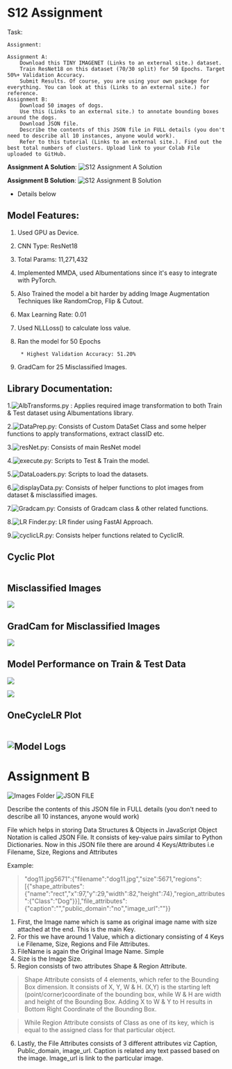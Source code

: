 # S12 Assignment

Task: 


    Assignment:
    
    Assignment A:
        Download this TINY IMAGENET (Links to an external site.) dataset. 
        Train ResNet18 on this dataset (70/30 split) for 50 Epochs. Target 50%+ Validation Accuracy. 
        Submit Results. Of course, you are using your own package for everything. You can look at this (Links to an external site.) for reference. 
    Assignment B:
        Download 50 images of dogs. 
        Use this (Links to an external site.) to annotate bounding boxes around the dogs.
        Download JSON file. 
        Describe the contents of this JSON file in FULL details (you don't need to describe all 10 instances, anyone would work). 
        Refer to this tutorial (Links to an external site.). Find out the best total numbers of clusters. Upload link to your Colab File uploaded to GitHub. 

 

**Assignment A Solution**: ![S12 Assignment A Solution](https://github.com/Gilf641/EVA4/blob/master/S12/S12_AssignmentSolution.ipynb)

**Assignment B Solution**: ![S12 Assignment B Solution](https://github.com/Gilf641/EVA4/blob/master/S12/S12_AssignmentB(K-Means%20Clustering).ipynb)
* Details below ![]()

## **Model Features:**

1. Used GPU as Device.
2. CNN Type: ResNet18
3. Total Params: 11,271,432
4. Implemented MMDA, used Albumentations since it's easy to integrate with PyTorch.
5. Also Trained the model a bit harder by adding Image Augmentation Techniques like RandomCrop, Flip & Cutout.  
6. Max Learning Rate: 0.01
7. Used NLLLoss() to calculate loss value.
8. Ran the model for 50 Epochs 

        * Highest Validation Accuracy: 51.20%
        
9. GradCam for 25 Misclassified Images.


## **Library Documentation:**

1.![AlbTransforms.py]() : Applies required image transformation to both Train & Test dataset using Albumentations library.

2.![DataPrep.py](): Consists of Custom DataSet Class and some helper functions to apply transformations, extract classID etc.

3.![resNet.py](): Consists of main ResNet model

4.![execute.py](): Scripts to Test & Train the model.

5.![DataLoaders.py](): Scripts to load the datasets.

6.![displayData.py](): Consists of helper functions to plot images from dataset & misclassified images.

7.![Gradcam.py](): Consists of Gradcam class & other related functions.

8.![LR Finder.py](): LR finder using FastAI Approach.

9.![cyclicLR.py](): Consists helper functions related to CycliclR.


## **Cyclic Plot**
![]()

## **Misclassified Images**
![](https://github.com/Gilf641/EVA4/tree/master/S12/Images/Misclassified.png)

## **GradCam for Misclassified Images**
![](https://github.com/Gilf641/EVA4/tree/master/S12/Images/GradCam.png)


## Model Performance on Train & Test Data
![](https://github.com/Gilf641/EVA4/tree/master/S12/Images/AccPlot.png)

![](https://github.com/Gilf641/EVA4/tree/master/S12/Images/LossPlot.png)

## OneCycleLR Plot
![]()


## ![Model Logs]()

# Assignment B 

![Images Folder]()
![JSON FILE]()

Describe the contents of this JSON file in FULL details (you don't need to describe all 10 instances, anyone would work)

File which helps in storing Data Structures & Objects in JavaScript Object Notation is called JSON File. It consists of key-value pairs similar to Python Dictionaries. 
Now in this JSON file there are around 4 Keys/Attributes i.e Filename, Size, Regions and Attributes

Example: 
> "dog11.jpg5671":{"filename":"dog11.jpg","size":5671,"regions":[{"shape_attributes":{"name":"rect","x":97,"y":29,"width":82,"height":74},"region_attributes":{"Class":"Dog"}}],"file_attributes":{"caption":"","public_domain":"no","image_url":""}}

1. First, the Image name which is same as original image name with size attached at the end. This is the main Key. 
2. For this we have around 1 Value, which a dictionary consisting of 4 Keys i.e Filename, Size, Regions and File Attributes.
3. FileName is again the Original Image Name. Simple
4. Size is the Image Size.
5. Region consists of two attributes Shape & Region Attribute. 
> Shape Attribute consists of 4 elements, which refer to the Bounding Box dimension. It consists of X, Y, W & H. 
    (X,Y) is the starting left (point/corner)coordinate of the bounding box, while W & H are width and height of the Bounding Box. Adding X to W & Y to H results in                 Bottom Right Coordinate of the Bounding Box. 
    
> While Region Attribute consists of Class as one of its key, which is equal to the assigned class for that particular object. 
6. Lastly, the File Attributes consists of 3 different attributes viz Caption, Public_domain, image_url. Caption is related any text passed based on the image. Image_url is link to the particular image. 
